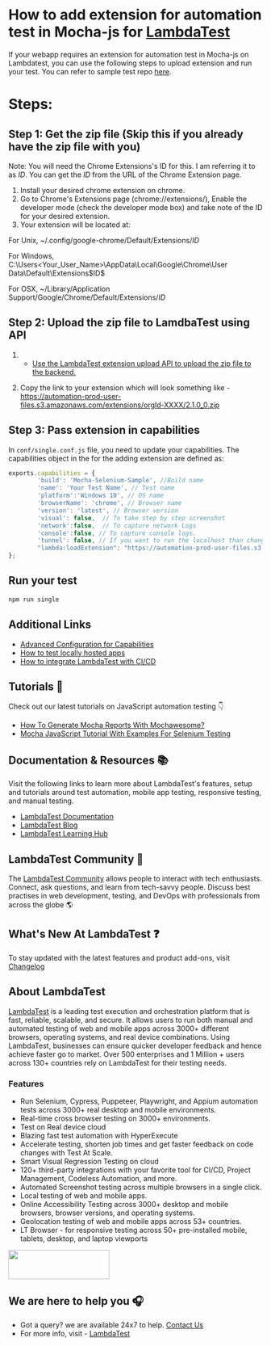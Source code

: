 # How to add extension for automation test in Mocha-js for [LambdaTest](https://www.lambdatest.com/?utm_source=github&utm_medium=repo&utm_campaign=Mocha-js-add-extension)

If your webapp requires an extension for automation test in Mocha-js on Lambdatest, you can use the following steps to upload extension and run your test. You can refer to sample test repo [here](https://github.com/LambdaTest/mocha-selenium-sample).

# Steps:
## Step 1: Get the zip file (Skip this if you already have the zip file with you)

Note: You will need the Chrome Extensions's ID for this. I am referring it to as $ID$. You can get the $ID$ from the URL of the Chrome Extension page.
1. Install your desired chrome extension on chrome.
2. Go to Chrome's Extensions page (chrome://extensions/), Enable the developer mode (check the developer mode box) and take note of the ID for your desired extension.
3. Your extension will be located at:

For Unix, ~/.config/google-chrome/Default/Extensions/$ID$

For Windows, C:\Users\<Your_User_Name>\AppData\Local\Google\Chrome\User Data\Default\Extensions\$ID$

For OSX, ~/Library/Application Support/Google/Chrome/Default/Extensions/$ID$

## Step 2: Upload the zip file to LamdbaTest using API

1. * [Use the LambdaTest extension upload API to upload the zip file to the backend.](https://www.lambdatest.com/support/api-doc/#/extensions/UploadExtensions)

2. Copy the link to your extension which will look something like - https://automation-prod-user-files.s3.amazonaws.com/extensions/orgId-XXXX/2.1.0_0.zip

## Step 3: Pass extension in capabilities

In `conf/single.conf.js` file, you need to update your capabilities. The capabilities object in the for the adding extension  are defined as:
```js
exports.capabilities = {
        'build': 'Mocha-Selenium-Sample', //Build name
        'name': 'Your Test Name', // Test name
        'platform':'Windows 10', // OS name
        'browserName': 'chrome', // Browser name
        'version': 'latest', // Browser version
        'visual': false,  // To take step by step screenshot
        'network':false,  // To capture network Logs
        'console':false, // To capture console logs.
        'tunnel': false, // If you want to run the localhost than change it to true
        "lambda:loadExtension": "https://automation-prod-user-files.s3.amazonaws.com/extensions/orgId-XXXX/2.1.0_0.zip"
};
```

## Run your test

```bash
npm run single
```

## Additional Links

* [Advanced Configuration for Capabilities](https://www.lambdatest.com/support/docs/selenium-automation-capabilities/)
* [How to test locally hosted apps](https://www.lambdatest.com/support/docs/testing-locally-hosted-pages/)
* [How to integrate LambdaTest with CI/CD](https://www.lambdatest.com/support/docs/integrations-with-ci-cd-tools/)

## Tutorials 📙

Check out our latest tutorials on JavaScript automation testing 👇

* [How To Generate Mocha Reports With Mochawesome?](https://www.lambdatest.com/blog/how-to-generate-mocha-reports-with-mochawesome/)
* [Mocha JavaScript Tutorial With Examples For Selenium Testing](https://www.lambdatest.com/blog/mocha-javascript-tutorial-with-examples-for-selenium-testing/)

## Documentation & Resources :books:
      
Visit the following links to learn more about LambdaTest's features, setup and tutorials around test automation, mobile app testing, responsive testing, and manual testing.

* [LambdaTest Documentation](https://www.lambdatest.com/support/docs/?utm_source=github&utm_medium=repo&utm_campaign=mocha-js-add-extension)
* [LambdaTest Blog](https://www.lambdatest.com/blog/?utm_source=github&utm_medium=repo&utm_campaign=mocha-js-add-extension)
* [LambdaTest Learning Hub](https://www.lambdatest.com/learning-hub/?utm_source=github&utm_medium=repo&utm_campaign=mocha-js-add-extension)    

## LambdaTest Community :busts_in_silhouette:

The [LambdaTest Community](https://community.lambdatest.com/) allows people to interact with tech enthusiasts. Connect, ask questions, and learn from tech-savvy people. Discuss best practises in web development, testing, and DevOps with professionals from across the globe 🌎

## What's New At LambdaTest ❓

To stay updated with the latest features and product add-ons, visit [Changelog](https://changelog.lambdatest.com/) 
      
## About LambdaTest

[LambdaTest](https://www.lambdatest.com/?utm_source=github&utm_medium=repo&utm_campaign=mocha-js-add-extension) is a leading test execution and orchestration platform that is fast, reliable, scalable, and secure. It allows users to run both manual and automated testing of web and mobile apps across 3000+ different browsers, operating systems, and real device combinations. Using LambdaTest, businesses can ensure quicker developer feedback and hence achieve faster go to market. Over 500 enterprises and 1 Million + users across 130+ countries rely on LambdaTest for their testing needs.    

### Features

* Run Selenium, Cypress, Puppeteer, Playwright, and Appium automation tests across 3000+ real desktop and mobile environments.
* Real-time cross browser testing on 3000+ environments.
* Test on Real device cloud
* Blazing fast test automation with HyperExecute
* Accelerate testing, shorten job times and get faster feedback on code changes with Test At Scale.
* Smart Visual Regression Testing on cloud
* 120+ third-party integrations with your favorite tool for CI/CD, Project Management, Codeless Automation, and more.
* Automated Screenshot testing across multiple browsers in a single click.
* Local testing of web and mobile apps.
* Online Accessibility Testing across 3000+ desktop and mobile browsers, browser versions, and operating systems.
* Geolocation testing of web and mobile apps across 53+ countries.
* LT Browser - for responsive testing across 50+ pre-installed mobile, tablets, desktop, and laptop viewports
    
[<img height="58" width="200" src="https://user-images.githubusercontent.com/70570645/171866795-52c11b49-0728-4229-b073-4b704209ddde.png">](https://accounts.lambdatest.com/register)
      
## We are here to help you :headphones:

* Got a query? we are available 24x7 to help. [Contact Us](support@lambdatest.com)
* For more info, visit - [LambdaTest](https://www.lambdatest.com/?utm_source=github&utm_medium=repo&utm_campaign=mocha-js-add-extension)

